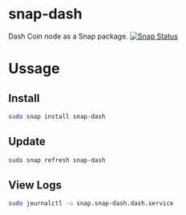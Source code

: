 # snap-dash
Dash Coin node as a Snap package. [![Snap Status](https://build.snapcraft.io/badge/TheBiggerGuy/snap-dash.svg)](https://build.snapcraft.io/user/TheBiggerGuy/snap-dash)


# Ussage

## Install
```bash
sudo snap install snap-dash
```

## Update
```bash
sudo snap refresh snap-dash
```

## View Logs
```bash
sudo journalctl -u snap.snap-dash.dash.service
```
